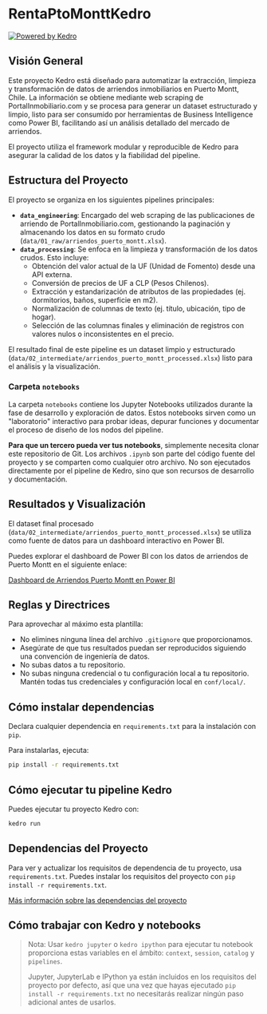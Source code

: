 # RentaPtoMonttKedro

[![Powered by Kedro](https://img.shields.io/badge/powered_by-kedro-ffc900?logo=kedro)](https://kedro.org)

## Visión General

Este proyecto Kedro está diseñado para automatizar la extracción, limpieza y transformación de datos de arriendos inmobiliarios en Puerto Montt, Chile. La información se obtiene mediante web scraping de PortalInmobiliario.com y se procesa para generar un dataset estructurado y limpio, listo para ser consumido por herramientas de Business Intelligence como Power BI, facilitando así un análisis detallado del mercado de arriendos.

El proyecto utiliza el framework modular y reproducible de Kedro para asegurar la calidad de los datos y la fiabilidad del pipeline.

## Estructura del Proyecto

El proyecto se organiza en los siguientes pipelines principales:

*   **`data_engineering`**: Encargado del web scraping de las publicaciones de arriendo de PortalInmobiliario.com, gestionando la paginación y almacenando los datos en su formato crudo (`data/01_raw/arriendos_puerto_montt.xlsx`).
*   **`data_processing`**: Se enfoca en la limpieza y transformación de los datos crudos. Esto incluye:
    *   Obtención del valor actual de la UF (Unidad de Fomento) desde una API externa.
    *   Conversión de precios de UF a CLP (Pesos Chilenos).
    *   Extracción y estandarización de atributos de las propiedades (ej. dormitorios, baños, superficie en m2).
    *   Normalización de columnas de texto (ej. título, ubicación, tipo de hogar).
    *   Selección de las columnas finales y eliminación de registros con valores nulos o inconsistentes en el precio.

El resultado final de este pipeline es un dataset limpio y estructurado (`data/02_intermediate/arriendos_puerto_montt_processed.xlsx`) listo para el análisis y la visualización.

### Carpeta `notebooks`

La carpeta `notebooks` contiene los Jupyter Notebooks utilizados durante la fase de desarrollo y exploración de datos. Estos notebooks sirven como un "laboratorio" interactivo para probar ideas, depurar funciones y documentar el proceso de diseño de los nodos del pipeline.

**Para que un tercero pueda ver tus notebooks**, simplemente necesita clonar este repositorio de Git. Los archivos `.ipynb` son parte del código fuente del proyecto y se comparten como cualquier otro archivo. No son ejecutados directamente por el pipeline de Kedro, sino que son recursos de desarrollo y documentación.

## Resultados y Visualización

El dataset final procesado (`data/02_intermediate/arriendos_puerto_montt_processed.xlsx`) se utiliza como fuente de datos para un dashboard interactivo en Power BI.

Puedes explorar el dashboard de Power BI con los datos de arriendos de Puerto Montt en el siguiente enlace:

[Dashboard de Arriendos Puerto Montt en Power BI](https://app.powerbi.com/view?r=eyJrIjoiZmEzMTI5OTctNDA2Zi00MTMyLWJiZjEtY2E3ZjI2MWEzZTI4IiwidCI6ImRmNGI2MzcyLWEwM2EtNDZmMC05YmY1LTdmOGQzNzhhMzMzNCIsImMiOjR9)

## Reglas y Directrices

Para aprovechar al máximo esta plantilla:

*   No elimines ninguna línea del archivo `.gitignore` que proporcionamos.
*   Asegúrate de que tus resultados puedan ser reproducidos siguiendo una convención de ingeniería de datos.
*   No subas datos a tu repositorio.
*   No subas ninguna credencial o tu configuración local a tu repositorio. Mantén todas tus credenciales y configuración local en `conf/local/`.

## Cómo instalar dependencias

Declara cualquier dependencia en `requirements.txt` para la instalación con `pip`.

Para instalarlas, ejecuta:

```bash
pip install -r requirements.txt
```

## Cómo ejecutar tu pipeline Kedro

Puedes ejecutar tu proyecto Kedro con:

```bash
kedro run
```

## Dependencias del Proyecto

Para ver y actualizar los requisitos de dependencia de tu proyecto, usa `requirements.txt`. Puedes instalar los requisitos del proyecto con `pip install -r requirements.txt`.

[Más información sobre las dependencias del proyecto](https://docs.kedro.org/en/stable/kedro_project_setup/dependencies.html#project-specific-dependencies)

## Cómo trabajar con Kedro y notebooks

> Nota: Usar `kedro jupyter` o `kedro ipython` para ejecutar tu notebook proporciona estas variables en el ámbito: `context`, `session`, `catalog` y `pipelines`.
>
> Jupyter, JupyterLab e IPython ya están incluidos en los requisitos del proyecto por defecto, así que una vez que hayas ejecutado `pip install -r requirements.txt` no necesitarás realizar ningún paso adicional antes de usarlos.
